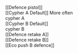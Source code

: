 [[Defence pistol]]								
	[[Cypher A Default]]	More often							
		cypher A							
	[[Cypher B Default]]								
		cypher B													
	[[Defence retake A]] 								
	[[Defence retake B]]		
	[[Eco push B defence]]
	